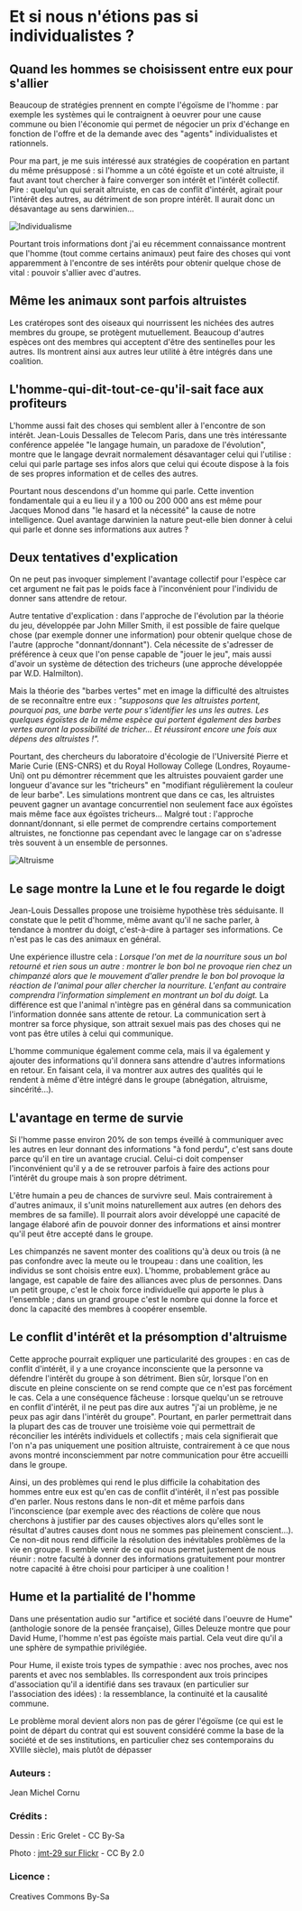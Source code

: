 # Et si nous n'étions pas si individualistes ?
## Quand les hommes se choisissent entre eux pour s'allier
Beaucoup de stratégies prennent en compte l'égoïsme de l'homme : par exemple les systèmes qui le contraignent à oeuvrer pour une cause commune ou bien l'économie qui permet de négocier un prix d'échange en fonction de l'offre et de la demande avec des "agents" individualistes et rationnels.

Pour ma part, je me suis intéressé aux stratégies de coopération en partant du même présupposé : si l'homme a un côté égoïste et un coté altruiste, il faut avant tout chercher à faire converger son intérêt et l'intérêt collectif. Pire : quelqu'un qui serait altruiste, en cas de conflit d'intérêt, agirait pour l'intérêt des autres, au détriment de son propre intérêt. Il aurait donc un désavantage au sens darwinien...

![Individualisme](http://ebook.coop-tic.eu/francais/cache/image_bf_imageindividualisme_jmt-29.jpg)

Pourtant trois informations dont j'ai eu récemment connaissance montrent que l'homme (tout comme certains animaux) peut faire des choses qui vont apparemment à l'encontre de ses intérêts pour obtenir quelque chose de vital : pouvoir s'allier avec d'autres.
## Même les animaux sont parfois altruistes
Les cratéropes sont des oiseaux qui nourrissent les nichées des autres membres du groupe, se protègent mutuellement. Beaucoup d'autres espèces ont des membres qui acceptent d'être des sentinelles pour les autres. Ils montrent ainsi aux autres leur utilité à être intégrés dans une coalition.
## L'homme-qui-dit-tout-ce-qu'il-sait face aux profiteurs
L'homme aussi fait des choses qui semblent aller à l'encontre de son intérêt. Jean-Louis Dessalles de Telecom Paris, dans une très intéressante conférence appelée "le langage humain, un paradoxe de l'évolution", montre que le langage devrait normalement désavantager celui qui l'utilise : celui qui parle partage ses infos alors que celui qui écoute dispose à la fois de ses propres information et de celles des autres.

Pourtant nous descendons d'un homme qui parle. Cette invention fondamentale qui a eu lieu il y a 100 ou 200 000 ans est même pour Jacques Monod dans "le hasard et la nécessité" la cause de notre intelligence. Quel avantage darwinien la nature peut-elle bien donner à celui qui parle et donne ses informations aux autres ?

## Deux tentatives d'explication
On ne peut pas invoquer simplement l'avantage collectif pour l'espèce car cet argument ne fait pas le poids face à l'inconvénient pour l'individu de donner sans attendre de retour.

Autre tentative d'explication : dans l'approche de l'évolution par la théorie du jeu, développée par John Miller Smith, il est possible de faire quelque chose (par exemple donner une information) pour obtenir quelque chose de l'autre (approche "donnant/donnant"). Cela nécessite de s'adresser de préférence à ceux que l'on pense capable de "jouer le jeu", mais aussi d'avoir un système de détection des tricheurs (une approche développée par W.D. Halmilton).

Mais la théorie des "barbes vertes" met en image la difficulté des altruistes de se reconnaître entre eux :
*"supposons que les altruistes portent, pourquoi pas, une barbe verte pour s'identifier les uns les autres. Les quelques égoïstes de la même espèce qui portent également des barbes vertes auront la possibilité de tricher... Et réussiront encore une fois aux dépens des altruistes !".*

Pourtant, des chercheurs du laboratoire d'écologie de l'Université Pierre et Marie Curie (ENS-CNRS) et du Royal Holloway College (Londres, Royaume-Uni) ont pu démontrer récemment que les altruistes pouvaient garder une longueur d'avance sur les "tricheurs" en "modifiant régulièrement la couleur de leur barbe". Les simulations montrent que dans ce cas, les altruistes peuvent gagner un avantage concurrentiel non seulement face aux égoïstes mais même face aux égoïstes tricheurs...
Malgré tout : l'approche donnant/donnant, si elle permet de comprendre certains comportement altruistes, ne fonctionne pas cependant avec le langage car on s'adresse très souvent à un ensemble de personnes.

![Altruisme](http://ebook.coop-tic.eu/francais/files/EtSiNousN039etionsPasSiIndividualistes_Individulaiste_vignette_544_544_20140902144413_20140902124426.jpg)

## Le sage montre la Lune et le fou regarde le doigt
Jean-Louis Dessalles propose une troisième hypothèse très séduisante. Il constate que le petit d'homme, même avant qu'il ne sache parler, à tendance à montrer du doigt, c'est-à-dire à partager ses informations. Ce n'est pas le cas des animaux en général.

Une expérience illustre cela :
*Lorsque l'on met de la nourriture sous un bol retourné et rien sous un autre : montrer le bon bol ne provoque rien chez un chimpanzé alors que le mouvement d'aller prendre le bon bol provoque la réaction de l'animal pour aller chercher la nourriture. L'enfant au contraire comprendra l'information simplement en montrant un bol du doigt.*
La différence est que l'animal n'intègre pas en général dans sa communication l'information donnée sans attente de retour. La communication sert à montrer sa force physique, son attrait sexuel mais pas des choses qui ne vont pas être utiles à celui qui communique.

L'homme communique également comme cela, mais il va également y ajouter des informations qu'il donnera sans attendre d'autres informations en retour. En faisant cela, il va montrer aux autres des qualités qui le rendent à même d'être intégré dans le groupe (abnégation, altruisme, sincérité...).
## L'avantage en terme de survie
Si l'homme passe environ 20% de son temps éveillé à communiquer avec les autres en leur donnant des informations "à fond perdu", c'est sans doute parce qu'il en tire un avantage crucial. Celui-ci doit compenser l'inconvénient qu'il y a de se retrouver parfois à faire des actions pour l'intérêt du groupe mais à son propre détriment.

L'être humain a peu de chances de survivre seul. Mais contrairement à d'autres animaux, il s'unit moins naturellement aux autres (en dehors des membres de sa famille). Il pourrait alors avoir développé une capacité de langage élaboré afin de pouvoir donner des informations et ainsi montrer qu'il peut être accepté dans le groupe.

Les chimpanzés ne savent monter des coalitions qu'à deux ou trois (à ne pas confondre avec la meute ou le troupeau : dans une coalition, les individus se sont choisis entre eux). L'homme, probablement grâce au langage, est capable de faire des alliances avec plus de personnes. Dans un petit groupe, c'est le choix force individuelle qui apporte le plus à l'ensemble ; dans un grand groupe c'est le nombre qui donne la force et donc la capacité des membres à coopérer ensemble.
## Le conflit d'intérêt et la présomption d'altruisme
Cette approche pourrait expliquer une particularité des groupes : en cas de conflit d'intérêt, il y a une croyance inconsciente que la personne va défendre l'intérêt du groupe à son détriment. Bien sûr, lorsque l'on en discute en pleine consciente on se rend compte que ce n'est pas forcément le cas.
Cela a une conséquence fâcheuse : lorsque quelqu'un se retrouve en conflit d'intérêt, il ne peut pas dire aux autres "j'ai un problème, je ne peux pas agir dans l'intérêt du groupe". Pourtant, en parler permettrait dans la plupart des cas de trouver une troisième voie qui permettrait de réconcilier les intérêts individuels et collectifs ; mais cela signifierait que l'on n'a pas uniquement une position altruiste, contrairement à ce que nous avons montré inconsciemment par notre communication pour être accueilli dans le groupe.

Ainsi, un des problèmes qui rend le plus difficile la cohabitation des hommes entre eux est qu'en cas de conflit d'intérêt, il n'est pas possible d'en parler. Nous restons dans le non-dit et même parfois dans l'inconscience (par exemple avec des réactions de colère que nous cherchons à justifier par des causes objectives alors qu'elles sont le résultat d'autres causes dont nous ne sommes pas pleinement conscient...). Ce non-dit nous rend difficile la résolution des inévitables problèmes de la vie en groupe. Il semble venir de ce qui nous permet justement de nous réunir : notre faculté à donner des informations gratuitement pour montrer notre capacité à être choisi pour participer à une coalition !
## Hume et la partialité de l'homme
Dans une présentation audio sur "artifice et société dans l'oeuvre de Hume" (anthologie sonore de la pensée française), Gilles Deleuze montre que pour David Hume, l'homme n'est pas égoïste mais partial. Cela veut dire qu'il a une sphère de sympathie privilégiée.

Pour Hume, il existe trois types de sympathie : avec nos proches, avec nos parents et avec nos semblables. Ils correspondent aux trois principes d'association qu'il a identifié dans ses travaux (en particulier sur l'association des idées) : la ressemblance, la continuité et la causalité commune.

Le problème moral devient alors non pas de gérer l'égoïsme (ce qui est le point de départ du contrat qui est souvent considéré comme la base de la société et de ses institutions, en particulier chez ses contemporains du XVIIIe siècle), mais plutôt de dépasser 

###  Auteurs :
Jean Michel Cornu
###  Crédits :
Dessin : Eric Grelet - CC By-Sa

Photo : [jmt-29 sur Flickr](https://www.flickr.com/photos/23203406@N06/4151360616/jmt-29) - CC By 2.0
###  Licence : 
Creatives Commons By-Sa
